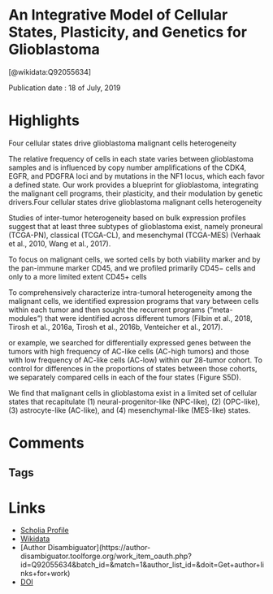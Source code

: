 
An Integrative Model of Cellular States, Plasticity, and Genetics for Glioblastoma
==================================================================================
  
  [@wikidata:Q92055634]  
  
Publication date : 18 of July, 2019  

# Highlights


Four cellular states drive glioblastoma malignant cells heterogeneity

 The relative frequency of cells in each state varies between glioblastoma samples and is influenced by copy number amplifications of the CDK4, EGFR, and PDGFRA loci and by mutations in the NF1 locus, which each favor a defined state. Our work provides a blueprint for glioblastoma, integrating the malignant cell programs, their plasticity, and their modulation by genetic drivers.Four cellular states drive glioblastoma malignant cells heterogeneity

Studies of inter-tumor heterogeneity based on bulk expression profiles suggest that at least three subtypes of glioblastoma exist, namely proneural (TCGA-PN), classical (TCGA-CL), and mesenchymal (TCGA-MES) (Verhaak et al., 2010, Wang et al., 2017).

To focus on malignant cells, we sorted cells by both viability marker and by the pan-immune marker CD45, and we profiled primarily CD45− cells and only to a more limited extent CD45+ cells

To comprehensively characterize intra-tumoral heterogeneity among the malignant cells, we identified expression programs that vary between cells within each tumor and then sought the recurrent programs (“meta-modules”) that were identified across different tumors (Filbin et al., 2018, Tirosh et al., 2016a, Tirosh et al., 2016b, Venteicher et al., 2017).

or example, we searched for differentially expressed genes between the tumors with high frequency of AC-like cells (AC-high tumors) and those with low frequency of AC-like cells (AC-low) within our 28-tumor cohort. To control for differences in the proportions of states between those cohorts, we separately compared cells in each of the four states (Figure S5D).

We find that malignant cells in glioblastoma exist in a limited set of cellular states that recapitulate (1) neural-progenitor-like (NPC-like), (2)   (OPC-like), (3) astrocyte-like (AC-like), and (4) mesenchymal-like (MES-like) states.
# Comments

## Tags

# Links
  
 * [Scholia Profile](https://scholia.toolforge.org/work/Q92055634)  
 * [Wikidata](https://www.wikidata.org/wiki/Q92055634)  
 * [Author Disambiguator](https://author-
disambiguator.toolforge.org/work_item_oauth.php?id=Q92055634&batch_id=&match=1&author_list_id=&doit=Get+author+links+for+work)  
 * [DOI](https://doi.org/10.1016/J.CELL.2019.06.024)  
